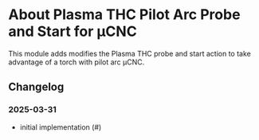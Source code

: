 # About Plasma THC Pilot Arc Probe and Start for µCNC

This module adds modifies the Plasma THC probe and start action to take advantage of a torch with pilot arc µCNC.

## Changelog

### 2025-03-31

- initial implementation (#)
